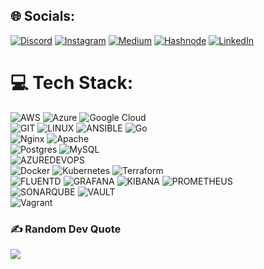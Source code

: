 ## 🌐 Socials:
[![Discord](https://img.shields.io/badge/Discord-%237289DA.svg?logo=discord&logoColor=white)](https://discord.gg/8pDBg6HWKg) [![Instagram](https://img.shields.io/badge/Instagram-%23E4405F.svg?logo=Instagram&logoColor=white)](https://instagram.com/gtamilvanan17) [![Medium](https://img.shields.io/badge/Medium-12100E?logo=medium&logoColor=white)](https://cdops1official.medium.com/) [![Hashnode](https://img.shields.io/badge/Hashnode-0078D6?logo=hashnode&logoColor=white)](https://cdops1official.hashnode.dev) [![LinkedIn](https://img.shields.io/badge/LinkedIn-%230077B5.svg?logo=linkedin&logoColor=white)](https://linkedin.com/in/gtamilvanan17)

# 💻 Tech Stack:
![AWS](https://img.shields.io/badge/AWS-%23FF9900.svg?style=flat&logo=amazon-aws&logoColor=white) ![Azure](https://img.shields.io/badge/azure-%230072C6.svg?style=flat&logo=microsoftazure&logoColor=white) ![Google Cloud](https://img.shields.io/badge/GoogleCloud-%234285F4.svg?style=flat&logo=google-cloud&logoColor=white) <br>
![GIT](https://img.shields.io/badge/Git-fc6d26?style=flat&logo=git&logoColor=white) ![LINUX](https://img.shields.io/badge/Linux-FCC624?style=flat&logo=linux&logoColor=black) ![ANSIBLE](https://img.shields.io/badge/ansible-%231A1918.svg?style=flat&logo=ansible&logoColor=white) ![Go](https://img.shields.io/badge/go-%2300ADD8.svg?style=flat&logo=go&logoColor=white) <br>
![Nginx](https://img.shields.io/badge/nginx-%23009639.svg?style=flat&logo=nginx&logoColor=white) ![Apache](https://img.shields.io/badge/apache-%23D42029.svg?style=flat&logo=apache&logoColor=white) <br>
![Postgres](https://img.shields.io/badge/postgres-%23316192.svg?style=flat&logo=postgresql&logoColor=white) ![MySQL](https://img.shields.io/badge/mysql-%2300000f.svg?style=flat&logo=mysql&logoColor=white) <br>
![AZUREDEVOPS](https://img.shields.io/badge/azuredevops-0078D7.svg?style=flat&logo=azuredevops&logoColor=white&color=%230078D7) <br>
![Docker](https://img.shields.io/badge/docker-%230db7ed.svg?style=flat&logo=docker&logoColor=white) ![Kubernetes](https://img.shields.io/badge/kubernetes-%23326ce5.svg?style=flat&logo=kubernetes&logoColor=white) ![Terraform](https://img.shields.io/badge/terraform-%235835CC.svg?style=flat&logo=terraform&logoColor=white) <br>
![FLUENTD](https://img.shields.io/badge/fluentd-0E83C8.svg?style=flat&logo=fluentd&logoColor=white&color=%230E83C8) ![GRAFANA](https://img.shields.io/badge/grafana-F46800.svg?style=flat&logo=grafana&logoColor=white&color=%23F46800) ![KIBANA](https://img.shields.io/badge/kibana-005571.svg?style=flat&logo=kibana&logoColor=white&color=%23005571) ![PROMETHEUS](https://img.shields.io/badge/prometheus-E6522C.svg?style=flat&logo=prometheus&logoColor=white&color=%23E6522C) <br>
![SONARQUBE](https://img.shields.io/badge/sonarqube-4E9BCD.svg?style=flat&logo=sonarqube&logoColor=white&color=%234E9BCD) ![VAULT](https://img.shields.io/badge/vault-FFEC6E.svg?style=flat&logo=vault&logoColor=white&color=%23FFEC6E) <br>
![Vagrant](https://img.shields.io/badge/vagrant-%231563FF.svg?style=flat&logo=vagrant&logoColor=white) <br>

### ✍️ Random Dev Quote
![](https://quotes-github-readme.vercel.app/api?type=horizontal&theme=radical)
